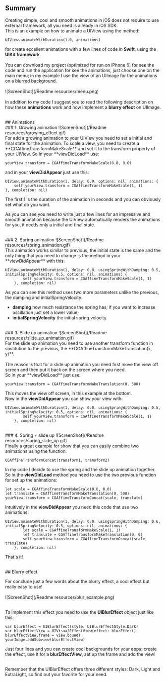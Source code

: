 ## Summary
Creating simple, cool and smooth animations in iOS does not require to use external framework, all you need is already in iOS SDK.<br>
This is an example on how to animate a UIView using the method:

	UIView.animateWithDuration(1.0, animations)
    
for create excellent animations with a few lines of code in **Swift**, using the **UIKit framework**.<br><br>
You can download my project (optimized for run on iPhone 6) for see the code and run the application for see the  animations, just choose one on the main menu; in my example I use the view of an UIImage for the animations on a blurred background.<br><br>
![ScreenShot](/Readme resources/menu.png)<br><br>
In addition to my code I suggest you to read the following description on how these **animations** work and how implement a **blurry effect** on UIImage. 

<br>
## Animations<br>
### 1. Growing animation
![ScreenShot](/Readme resources/growing_effect.gif) <br>
For add a growing animation to your UIView you need to set a initial and final state for the animation.
To scale a view, you need to create a **CGAffineTransformMakeScale** and set it to the transform property of your UIView. So in your **viewDidLoad** use:<br>
	
    yourView.transform = CGAffineTransformMakeScale(0.0, 0.0)
    
and in your **viewDidAppear** just use this:<br>

	UIView.animateWithDuration(1, delay: 0.0, options: nil, animations: {
        self.yourView.transform = CGAffineTransformMakeScale(1, 1)
    }, completion: nil)

The first 1 is the duration of the animation in seconds and you can obviously set what do you want. <br>

As you can see you need to write just a few lines for an impressive and smooth animation because the UIView automatically renders the animations for you, it needs only a initial and final state.

<br>
### 2. Spring animation
![ScreenShot](/Readme resources/spring_animation.gif) <br>
This animation works similar to previous; the initial state is the same and the only thing that you need to change is the method in your **viewDidAppear** with this:

	UIView.animateWithDuration(1, delay: 0.0, usingSpringWithDamping: 0.5,
	initialSpringVelocity: 0.5, options: nil, animations: {
            self.yourView.transform = CGAffineTransformMakeScale(1, 1)
        }, completion: nil)
        
As you can see this method uses two more parameters unlike the previous, the damping and initialSpringVelocity: 

- **damping** how much resistance the spring has; if you want to increase oscillation just set a lower value;
- **initialSpringVelocity** the initial spring velocity.

<br>
### 3. Slide up animation
![ScreenShot](/Readme resources/slide_up_animation.gif) <br>
For the slide up animation you need to use another transform function in sostitution to the previous, the **CGAffineTransformMakeTranslation(x, y)**. <br><br>
The reason is that for a slide up animation you need first move the view off screen and then put it back on the screen where you need.<br>
So in your **viewDidLoad** just use: 

	yourView.transform = CGAffineTransformMakeTranslation(0, 500)

This moves the view off screen, in this example at the bottom.<br>
Now in the **viewDidAppear** you can show your view with:

	UIView.animateWithDuration(1, delay: 0.0, usingSpringWithDamping: 0.5,
	initialSpringVelocity: 0.5, options: nil, animations: {
            self.yourView.transform = CGAffineTransformMakeScale(1, 1)
        }, completion: nil)

<br>
### 4. Spring + slide up
![ScreenShot](/Readme resources/spring_slide_up.gif) <br>
Finally a great example for show that you can easily combine two animations using the function:
	
    CGAffineTransformConcat(transform1, transform2)

In my code I decide to use the spring and the slide up animation together. So in the **viewDidLoad** method you need to use the two previous function for set up the animations:

	let scale = CGAffineTransformMakeScale(0.0, 0.0)
	let translate = CGAffineTransformMakeTranslation(0, 500)
	yourView.transform = CGAffineTransformConcat(scale, translate)

Intuitively in the **viewDidAppear** you need this code that use two animations:

	UIView.animateWithDuration(1, delay: 0.0, usingSpringWithDamping: 0.6,
	initialSpringVelocity: 0.5, options: nil, animations: {
            let scale = CGAffineTransformMakeScale(1, 1)
            let translate = CGAffineTransformMakeTranslation(0, 0)
            self.yourView.transform = CGAffineTransformConcat(scale, translate)
        }, completion: nil)
        
That's it! 

<br>
## Blurry effect

For conclude just a few words about the blurry effect, a cool effect but really easy to use!<br><br>
![ScreenShot](/Readme resources/blur_example.png) <br><br>

To implement this effect you need to use the **UIBlurEffect** object just like this:

	var blurEffect = UIBlurEffect(style: UIBlurEffectStyle.Dark)
	var blurEffectView = UIVisualEffectView(effect: blurEffect)
	blurEffectView.frame = view.bounds
	yourImage.addSubview(blurEffectView)
   
Just four lines and you can create cool backgrounds for your apps: create the effect, use it for a **blurEffectView**, set up the frame and add the view!<br><br>

Remember that the UIBlurEffect offers three different styles: Dark, Light and ExtraLight, so find out your favorite for your need.
